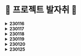 # 👣 프로젝트 발자취 👣

<details>
    <summary><b>230116</b></summary>

# 프로젝트 설계

날짜: 2023년 1월 16일  
태그: 🏗설계, 👏회의

## ERD 설계 과정

  ![Untitled](https://user-images.githubusercontent.com/47595515/212636203-b444dc49-bc29-4d59-bee8-e41d071239c7.jpeg)
  ![Untitled 1](https://user-images.githubusercontent.com/47595515/212636223-d919c84e-44b3-4d3e-82b5-25dd83276197.png)

### ERD 설계 미팅
- 작가와 유저
  - ex ) 잡코리아를 보면 개인고객 기업고객 따로
    - 기업 - 채용 공고
    - 개인 - 이력서
    - 하는일이 다르고 보여지는 ui도 달라서 굳이 묶을 이유가 없다
    - 필요에 따라 개인 계정 기업 계정 따로 파기도 함

  - 유저 하나로 쓰는 것이 안되는 건 아님
    - 복잡도를 따져서 더 편한쪽으로
    - (트위치나 유튜브가 들인 리소스와는 비교 불가,,)
  - 어떤 ‘특정 시점’ ⇒ 작품 등록
    - 작품이 없는 사람이 경매나 커미션은 불가
    - 사용자가 작가로 활동하고 싶으면 체크로 표시하는 방법도 있음
    - 작가로 활동을 안하는데 함께 명시하면 유령이 됨
    - 모든 유저는 유저로서 활동하고, 작가로 체크할 시 작가 활동
  - 꼬여있다고 생각하는 것 : **모든 것이 유저에 종속되어 있음**
  - 유저 테이블에 좋아요를 귀속시키는 **반정규화**

- 작가가 작품을 홍보 후 경매하는 것이 자연스러움
  - 내 작품 중 어떤 작품을 경매할지 정하기


- 경매
  - 경매에 대한 정보
    - 자동 호스트를 위한 정보 모두 넣어야 함
    - 경매품 낙찰 여부
    - **경매 로그 남기기**
      - 기록을 버리지 말자,,
      - 시스템 운영자 입장에서는 중요한 정보이므로 날리기 아까움
  - 경매 낙찰 후 결제 ,,
    - **낙장 불입 !!!!!**
    - 경매 후 결제가 없을 때 페널티 알아보기
    - 개인 포인트를 사용하는 방식
      - 소유한 포인트 만큼 참여 가능하도록
    - 결제 성공 여부를 넣는다든가?

- 결제
  - 커미션과 팬미팅의 요청 대상이 다르다
    - 다른 데이터이므로 **테이블 구분**하여 사용하기
    - 커미션 요청, 승인, 결제 등의 프로세스를 거친다
    - 그리기 전에는 이미지가 없음
    - 선불 ? ⇒ 결제가 앞에 있어야함

  - 결제 내역을 굳이 한 테이블에 넣어서 복잡도를 높이지 않을 것이다
    - 필요한 정보가 다르다면 나누는 것도 방법
    - 커미션은 요청쪽 정보가 필요함

- 기타
  - 팔로우와 작가추천의 구분이 불분명? 애매함
    - 맞팔 개념이 아니므로 둘 중 하나만 써도 될듯
    - 작품 추천이 있으니까 **팔로우보단 작가 추천**이 나을지도?

  - 한 사람이 여러 개의 배송지를 가질 수 있음
  - 배송지를 굳이 뺄 필요가 없어보임
    - 유저에 주소지 귀속시켜도 될 것 같음

  - 속성 이름 정확히 유추 가능하게 짓기
    - 이름 통일

  - 구분을 나누는 것 주의
    - enum 등으로 물고있어야 할 필요가 생김

  - 유저보다는 작품을 중점적으로 사용하는 것이 나을듯

  - 큐레이션 ? 팬미팅 ? 기능적인 것 생각해보기

- 이미지 (컨설턴트님 조언)
  - 경로를 저장한다고 생각하면 됨
  - 하지만 보안상 좋진 않다
  - 이미지를 물리적 공간에 저장 → 사용자에게 굳이 알려줄 것인가?
  - 예전엔 경로를 넣었다
  - 요즘은 보안상 문제
    - write권한을 주는 거라서
  - 내 웹서버는 쓸 권한이 있음
  - 경로는 내가 알고있음
  - 경로에서 파일 가져와서 웹서버가 내려보냄
  - 파일명만 저장!
    - 본명
    - 저장명
  - 검색해보자 ㅋ

- 큐레이션 (코치님 조언)
  - 작가가 작품 순서를 정해놓고
  - 설명을 위한 보조자료를 준비해서 같이 보여주는 방식도 좋을 것 같음
  - 코치님 : 경매 시스템을 구현 경험이 있음
  - nft 사이트 : 오픈씨([`OpenSea`](https://www.googleadservices.com/pagead/aclk?sa=L&ai=DChcSEwi5wrrozMv8AhVFeYsKHYopChYYABAAGgJ0bQ&ohost=www.google.com&cid=CAESauD2c0rJkvn7hxrqy_b0_zPr-dduFiIJqWzsLI39FIB8tZE3L5IUKYN213DinwbdnsKTgzIYsPvGElW0Cy84jIk4tCHH1abpd6un_KUmrjEG5TVWnA14PWUqwqQroT4CRRIT0sq062h4x-E&sig=AOD64_1n0rc2JNCV7uThcUtZNtEsZXyReQ&q&adurl&ved=2ahUKEwjQjrTozMv8AhUfh1YBHfp-BJ8Q0Qx6BAgIEAE&nis=8))
    - 작품에 대해 경매를 시작할지 선택할 수 있다
    - 이 사이트의 방식을 참고하는 것도 좋음
    - 우리나라에도 이 곳을 벤치마킹한 사이트가 많으므로 참고할 것


- 프엔 백엔 맞춰본다음 다시 미팅!
- 도메인 정확히 잘쓰기,,ㅎㅎ

- 태그 ⇒ 테이블 만들기

## UI 설계 과정

  ![Untitled 2](https://user-images.githubusercontent.com/47595515/212636225-0bbc76af-2e65-4a17-991e-620c54bb16a8.jpeg)


</details>

<details>
  <summary><b>230117</b></summary>

# 설계

날짜: 2023년 1월 17일  
태그: 🏗설계, 👏회의, 🔥열정

- ERD 설계
  - 고려할 것
    - 작가 — 유저 테이블 나누기 or 합치기
    - 경매품을 작품 목록에 포함시킬지
    - 경매 후 결제가 없을 때 페널티 알아보기
      - 며칠 정지 페널티
    - 경매 낙장불입을 위해 개인 포인트 사용을 고려할지, 사용하지 않는다면 어떤 방식으로?
    - 배송지를 굳이 빼지 않고 유저 테이블에 귀속시킬지

  - 해야할 것
    - 자동 호스트 정보
    - 경매 로그 남기기
    - 커미션과 팬미팅의 요청 내용이 다르므로 결제 내역 테이블 구분하기
    - 커미션 : 요청 → 승인 → 결제
    - 속성 이름 정확히 유추 가능하게, 통일해서 짓기
    - 태그 테이블 만들기

- 승코님 조언
  - 경매 시간을 정해놓고 ? 입찰자가 있을 때까지 그냥 하는 방식
  - 과열이 되었을 때 연장전? → 적은 시간이 남았을 때 일정 시간 늘려주기
  - 판매할건지 안할건지 올려놓음 → 누군가 입찰 가능 → 판매자가 구매를 원하는 사람이 입찰을 했을 때 만족스러우면 팔기

  - 15초는 너무 짧은데 화장실 급하면 어캐?ㅜㅜ 다녀오면 끝,,, ㅜㅜ
  - 인터넷이니까 1분정도로 여유있게 주는 것이 좋을 듯
    - 1분이어도 루즈하지는 않을 것 같다

  - 미술품이라 가치를 산정하기 애매하다
  - 명품이라면 할만하겠지만 미술품은 사람들에게 보여지는 시선이 중요함
  - 갤러리를 우아하게 보이고 싶다면? 최고 입찰가의 방식으로?
  - 재미를 원한다면? 원래 방식의 경매

- 경매를 꼭 webRTC로 해야할까?
  - 큐레이션 이후 입찰로 이어지는 방식!

- 화면 설계
  - navbar
    - 로고
    - 작품
    - 큐레이션
    - 커미션
    - 검색
    - 로그인
    - 회원가입
    - 공지사항

  - 메인
    - 와이어프레임

      ![Untitled](https://user-images.githubusercontent.com/47595515/212854442-8f3c66a6-7a6a-413e-9d08-aaba98dd87d0.jpeg)

    - 큐레이션 리스트
      - **진행중** ⇒ 클릭시 webRTC 로
        - 기본
          - 썸네일
          - `on-air` 띄우기
          - 작가명
          - 날짜
        - hover
          - 북마크 버튼
      - **예정** ⇒ 클릭시 작가 공지 페이지
        - 썸네일
        - `upcoming` 띄우기
        - 작가명
        - 날짜

    - 요즘 뜨는 작가
      - 대표작 썸네일
      - 프로필 사진
      - 작가명
      - 별점

    - 요즘 트렌딩
      - 기본
        - 썸네일
        - 작가명
        - 조회수
        - 좋아요수
      - hover
        - 작품제목
        - 좋아요 버튼

  - 작품
    - 작품 등록
    - 작품 리스트
      - 와이어프레임

        ![Untitled 1](https://user-images.githubusercontent.com/47595515/212854450-69e86b63-ae7a-4c8f-ad36-1732fffb3e51.jpeg)

      - 카테고리
      - 정렬
        - 요즘 뜨는 작품
        - 최신작
        - 좋아요순
      - 썸네일
      - 작가명
      - 조회수
      - 좋아요수

    - 작품 디테일
      - 와이어프레임

        ![Untitled 2](https://user-images.githubusercontent.com/47595515/212854457-6946e2b0-2759-4f07-905f-af642be3e127.jpeg)

      - navbar
      - 원본 이미지
      - 작품명
      - 작가
      - 업로드 일자
      - 해시태그
      - 설명
      - 조회수
      - 좋아요수
      - 좋아요 버튼
      - 저장 버튼
      - 비슷한 작품 리스트

  - 큐레이션
    - 큐레이션 리스트
      - 와이어프레임

        ![Untitled 3](https://user-images.githubusercontent.com/47595515/212854463-e82a580a-2af1-43c6-a5c1-3875c567776f.jpeg)

      - 기본
        - 카테고리
        - 진행중
        - 예정
      - hover
        - 북마크 : 기대되는 큐레이션 저장 (마이페이지에서 볼 수 있음)
      - `작가`  등록시 : 큐레이션 등록 버튼 활성화

    - 큐레이션 일정 등록
      - 와이어프레임

        ![Untitled 4](https://user-images.githubusercontent.com/47595515/212854470-f2c31c1a-aba3-49d5-b1ac-0c3a46cb36b2.jpeg)

      - 큐레이션명
      - 날짜
        - 최대 14일 후로 제한
      - 개요
      - 작품 등록 ⇒ 개수 제한? 10개 !
        - 작품명
        - 설명
        - 가격
        - 이미지
      - 등록하기 버튼

    - 큐레이션 화면
      - 유저
        - 와이어프레임

          ![Untitled 5](https://user-images.githubusercontent.com/47595515/212854479-49f3ebaa-a919-46ea-b030-2381f5380d18.jpeg)

        - 작가 카메라 or 화면 공유
        - 작품 정보
          - 제목
          - 설명
          - 현재 가격
          - 구매 희망 버튼
          - 구매 희망자 수
        - 채팅창
      - 작가
        - 와이어프레임

          ![Untitled 6](https://user-images.githubusercontent.com/47595515/212854486-018da018-cf2c-48e3-92f7-c5c2ef1d0c60.jpeg)

        - 유저 화면에서 구매 희망버튼 제외

  - 경매
    - 경매 (자동 호스트)
      - 와이어프레임

        ![Untitled 7](https://user-images.githubusercontent.com/47595515/212854491-78129de0-6424-494d-a028-9441d31ee136.jpeg)

      - 이미지
      - 작품명
      - 설명
      - 시작가? 현재가?
      - 제한시간 : 30초?
      - 호가를 적용한 가격 부르기 버튼
      - 시스템 메시지

    - 낙찰

  - 커미션
    - 커미션 리스트
      - 와이어프레임

        ![Untitled 8](https://user-images.githubusercontent.com/47595515/212854499-ac6bdec8-1344-4ad2-961d-b162f5aa15aa.jpeg)

      - 카테고리
      - 요즘 뜨는 아티스트
        - 랭킹 기능 ⇒ 추후 논의
      - 카테고리별 작가 보기
      - 정렬
        - 별점순
        - 팔로잉순
        - 신인작가순
        - 가격순
      - 필터
        - 가격
        - 시간
        - 별점
        - 초기화 버튼
        - 적용하기 버튼

    - 커미션 등록
    - 커미션 일정
      - 모달창?
      - 달력? 추후 고려
      - 확정 시 링크는 어떻게 줄까
        - 공지사항 ? 이메일 ? ⇒ 추후 논의

    - 커미션 화면
      - 유저
        - 와이어프레임

          ![Untitled 9](https://user-images.githubusercontent.com/47595515/212854418-639d4185-fb10-4684-8e41-fba368e670df.jpeg)

        - 작가 카메라 or 화면 공유 전체보기
      - 작가

  - 공지사항
    - 공지사항 리스트
    - 공지사항 글

  - 마이페이지 (유저)
    - 와이어프레임

      ![Untitled 10](https://user-images.githubusercontent.com/47595515/212854426-38c2da52-511c-46fd-a618-d89318b0232e.jpeg)

    - nav bar
    - left
      - 프로필 사진
      - 이름
      - 한 줄 소개
      - 커미션 일정 or 큐레이션 일정
    - right
      - 팔로우 한 작가의 공지
      - 내 커미션 소장작
      - 작품 좋아요
      - 큐레이션 북마크
        - 종료되면 자동 삭제
  - 작가 페이지
    - 남들이 보는 아뜰리에
      - 와이어프레임

        ![Untitled 11](https://user-images.githubusercontent.com/47595515/212854432-0f45f6d2-3bd0-4181-af56-4993c8f02030.jpeg)

      - nav bar
      - left
        - 프로필 사진
        - 작가명
        - 한 줄 자기소개
        - 링크
          - 인스타
          - 트위터
          - 블로그
          - 이메일
        - 커미션 신청 버튼
      - right
        - 공지사항
          - 댓글 ? 나중에
          - ex ) [날짜] 제목
        - 대표작
          - 개수 제한?
        - 전체 작품

    - 내가 보는 아뜰리에
      - 커미션 관리 버튼
      - 공지사항
        - 등록 버튼
        - 삭제 버튼
        - 수정 버튼

  - 회원정보
  - 검색

- 추후 논의 사항
  - 초등학생 결제 허용 여부
  - 호가 자동으로 ?
  - 경매 시작은 어떻게 할지
</details>

<details>
  <summary><b>230118</b></summary>

# ERD 설계 회의

- 큐레이션 일정에 따른 경매품

- 유저
  - 좋아요 반정규화

- 작품
  - 좋아요

- 큐레이션
  - 일정번호로 큐레이션 작품 리스트 테이블 빼기
  - 종료시간 기록 여부
    - 생각해볼 여지가 있다
    - flag를 사용하지 않고 null or timestamp로 구분?

- 경매
  - 경매 번호

- 커미션
  - 수락 거절

- 작품 리스트와 큐레이션 리스트
  - 큐레이션 등록할 때 바로 등록 가능
  - 이미 등록되어 있는 작품을 선택 가능
  - 큐레이션으로 등록했지만 낙찰되지 않은 작품은 나중에 다시 큐레이션 할 수 있도록
  - 실물 작품 & 디지털 작품
    - 모두 작품 등록 가능
    - 큐레이션(경매)는 실물 작품만 등록 가능
    - 큐레이션 실물 작품의 경우 사진or스캔본을 작품 이미지로 등록


- **커미션 참고 예시**

  ![Untitled](https://user-images.githubusercontent.com/47595515/213155775-f7048797-6786-451c-adb4-7e80ebf532e0.png)

  ![Untitled 1](https://user-images.githubusercontent.com/47595515/213155761-0d1efc3e-99af-43f7-8d61-ba2688dc1671.png)

  ![Untitled 2](https://user-images.githubusercontent.com/47595515/213155768-2aa5dcd1-508c-4f99-aad9-5f18085c60e2.png)

  ![Untitled 3](https://user-images.githubusercontent.com/47595515/213155772-53eca6c0-c2cf-45ed-84d6-22659ea16cd0.png)

- 커미션 제출 폼
  - 날짜, 시간 : 미팅 시작 시간?
    - 요구사항, 레퍼런스, 작가 이름
    - 처음에 쓰레드가 열릴 때, 시간 요청
      - 수락하면
      - 거절하면
    - 쓰레드 여는 것을 수락하면 시간이 정해진다?
    - 선금? 기획안? 을 보고 할만하다 싶으면 수락
  - 보증금 : 선금을 작가가 아니라 우리가 관리함.
    거래가 제대로 완료되면 작가에게 지불, 안되면 신청자에게 환불
    (작가 및 신청자의 먹튀 방지)
  - 첨부파일
  - 요구사항
  - 제출 파일 유형, 해상도, 사이즈, 수정 횟수
- 쓰레드와 미팅으로 나눈다

</details>

<details>
  <summary><b>230119</b></summary>

# 커미션 와이어프레임

- 커미션 와이어프레임
  - 아티스트 - 커미션 등록 페이지

    ![Untitled](https://user-images.githubusercontent.com/47595515/213395433-eb822df1-a228-4726-b752-1c24d79c0427.jpeg)

  - 유저 - 커미션 신청 페이지

    ![Untitled 1](https://user-images.githubusercontent.com/47595515/213395440-6a640234-38bb-4906-934f-5ac73f597cea.jpeg)

  - 커미션 미팅 페이지

    ![Untitled 2](https://user-images.githubusercontent.com/47595515/213395442-acffb286-9bed-4589-8a9a-f48b34bfb6cc.jpeg)

# ERD 미팅

- SIMPLE IS BEST

  - 작가페이지 테이블
    - 어차피 유저번호, 작가번호로 굳이 표기할 필요가 있을까?

  - 커미션
    - 간소화
      - 등록 → 신청 → 협의
      - 댓글 등으로 대화 후 방만 열 수 있게 정하기
    - 커미션은 작가에 종속되므로 다대다 관계를 없애는 것이 필요 없으므로 그냥 들어가면 됨 ~~작가등록커미션~~
    - 너무 복잡하게 하지 말고
    - 시간은 참고 사항으로만 안내하고 유저와 협의 후에 결정하는 걸로 간단히 하기
    - 설명에 기재하도록 하고 복잡한거 빼기?
    - ~~커미션 가능 요일~~이 꼭 필요할까?
      - 너무 빡빡하게 하면 일은 많아지는데 서비스로서 더 나아질 수 있는지는 의문
    - 커미션 테이블 → 커미션 안내 테이블
      - 이름 정확하게 표기
    - 금액이랑 카테고리정도
    - 최소금액 최대금액으로 범위 표기
    - 커미션 : 커미션 카테고리 = 1 : N
    - 돈 벌려고 하는 거니까 다 떠먹여 줄 필요 없다
    - 커미션 일정 테이블에 금액 추가
      - 네고하는 맛이 있어야징 ㅎㅎ
    - ~~커미션 결제내역 테이블~~ 제거
      - 복잡하고 구현 어려움

  - 커미션 일정 테이블이 메인!
    - 누군가와 일정이 정해져야 시작 가능하므로

  - 작품
    - 굳이 따지자면 유저보단 작가에서 작품과의 관계
    - 그래도 딱히 상관은 없을지도?

  - 큐레이션 등록 작품
    - 작가가 경매하기 싫은 작품일 경우!
    - 경매 신청 로그 (좋아요같이)
    - pk ⇒ 복합키 (큐레이션 일정번호, 작품번호)
      - 순번
      - 자유도로 보면 order num
      - 복합키를 데리고다니기 힘드니까 키를 따고
      - 동시에 경매의 키가 될것
    - 경매 테이블과 관계가 있어야함
    - 큐레이션 등록시 작품 테이블에서 끌어오기
      - 등록을 직접 하게 하면 같은 기능을 두번 만들어야 해서 굳이?

- 경매
  - 결제내역 테이블 제거
  - 작가에게 권한을 줘서 돈 들어오면 완료처리하도록
  - 입찰 진행 로그 남기기
  - 낙찰 시스템에서 정보 관리 찾아보기
  - 유찰 낙찰 정보
    - 로그로 쌓을 건지
    - 이 테이블에 넣을 건지
    - 웬만하면 명시적으로 표시해놓는게 좋음
      - 0이나 null로 없음을 표기하는 것보다는,, ⇒ 유지보수 힘듦
      - ex ) status : 유찰 낙찰 결제완료 등
  - 진행상태로 수락시간과 상태 정도 표기?

- 채팅
  - 필요할 때만 꺼내보는 것
  - 관계가 딱히 없으므로 ⇒ NoSQL
  - (관계형 db는 더 느림)
  - 필요할 때만 꺼내서 관계를 정해주면 됨!
  - 경매는 좀 다름

- 알림
  - url을 물고있는 것보다는 pk(seq)를 넣어주기
  - seq를 넣어놓고 flag값으로 조인여부 정해놓기?
  - 개발 편의상 1 쿼리로 가져오고 싶으면 ,,,

- 큐레이션에 중점을 두고 커미션을 조금 나중에 생각해도 될듯
  - 커미션 기능적으로는 신선하고 좋으나 간소화가 필요할 것 같음

</details>

<details>
  <summary><b>230120</b></summary>

# ERD 찐찐막

- 추천작가 추천작품 복합키 ⇒ O
- 개념상 작가 관련은 작가페이지 테이블에서 ⇒ O
- 커미션 제목
  - 한 명이 여러 개의 커미션을 걸어놓을 경우
  - 유저가 커미션을 찾기 편하게
  - 정보를 조합해서 제목으로 나타내거나 따로 타이틀이 필요할 듯
- status의 타입 : tinyint ⇒ O
- 경매로그 자체의 시퀀스 필요
  - 한 사람이 여러 입찰가를 올릴 수 있기때문에
- 팔린 작품을 다시 큐레이션 할 수 있나?
  - 판매된 작품은 선택하지 못하게하거나(FE에서 Sold Out 표시)
  

- 이제야 구조가 잡힌 ERD
  ![ERD](https://user-images.githubusercontent.com/47595515/213633750-820f4002-b45a-41f7-9132-dfe354346a4f.png)


- API 정의서를 중심으로 양쪽 잘 맞추기
- 텍스트의 기준은 요구사항
  - 임의로 정해도 됨
  - 웹에디터 쓰면 보통 text type
  - ui를 생각해서 이유가 항상 있어야 함

</details>

<details>
  <summary><b>230125</b></summary>

# 깃 컨벤션 v2
## 브랜치 전략
  - master
    - dev
      - dev-front
        - feature-front/기능명
      - dev-back
        - feature-back/기능명
      - fix : 문제가 생긴 브랜치에서 분기
        - fix-front/기능명
        - fix-back/기능명
    - docs/문서타입
      - ex) README, ppt

# 백엔드 기능 정리

## 회원 관련 기능

- 아이디 저장 or 로그인 유지
- 비밀번호 찾기 → email로 임시 비밀번호 전송
- OAuth
- 회원가입
  - 이메일, 닉네임 중복 확인
  - 비밀번호 해싱 → 해싱을 하고 서버로 전송할지 서버에서 해싱을 할지 질문
- 로그인 / 로그아웃
- 회원수정

### 마이페이지

- 좋아요한 작가 공지 리스트
- 좋아요한 작품 리스트
- 커미션 리스트

### 작가페이지(다른 유저)

- 공지사항
- 대표 작품 리스트
- 전체 작품 리스트
- 큐레이션 리스트
- 좋아요한 작가
- 커미션 신청

### 작가페이지(본인)

- 프로필 관리
- 작품 업로드
- 커미션 정보 등록
- 큐레이션 등록
- 공지사항 등록/수정/삭제
- 대표작품 관리

## 메인페이지

- 큐레이션 리스트(현재시간 기준)
- 요즘 뜨는 커미션 작가리스트
- 트렌딩 작가 리스트

### 작품 탭

- 작품 리스트
  - 카테고리별
  - 요즘 뜨는 작품
  - 새로 나온 작품
  - 인기 작품
- 작품 상세
  - 작품 정보
  - 비슷한 작품(카테고리?)
  - 좋아요
  - 다운로드

## 기타

- 커미션 코멘트
- 알림 기능들
- 큐레이션 → 경매 전환
- 입찰로그

## 주요 도메인

- Member
  - Artist
- Art
- Curation
  - Auction
- Commission

</details>